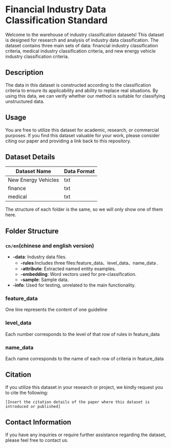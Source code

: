 # Financial Industry Data Classification Standard

Welcome to the warehouse of industry classification datasets! This dataset is designed for research and analysis of industry data classification. The dataset contains three main sets of data: financial industry classification criteria, medical industry classification criteria, and new energy vehicle industry classification criteria.

## Description

The data in this dataset is constructed according to the classification criteria to ensure its applicability and ability to replace real situations. By using this data, we can verify whether our method is suitable for classifying unstructured data.

## Usage

You are free to utilize this dataset for academic, research, or commercial purposes. If you find this dataset valuable for your work, please consider citing our paper and providing a link back to this repository.

## Dataset Details
| Dataset Name   | Data Format | 
|----------------|-------------|
| New Energy Vehicles   | txt         | 
| finance     | txt         | 
| medical      | txt         | 

The structure of each folder is the same, so we will only show one of them here.

## Folder Structure

### `cn/en`(chinese and english version)
- **-data**: Industry data files.
  - **-rules**:Includes three files:feature_data、level_data、name_data .
  - **-attribute**: Extracted named entity examples.
  - **-embedding**: Word vectors used for pre-classification.
  - **-sample**: Sample data.
- **-info**: Used for testing, unrelated to the main functionality.

### feature_data
One line represents the content of one guideline 

### level_data
Each number corresponds to the level of that row of rules in feature_data

### name_data
Each name corresponds to the name of each row of criteria in feature_data

## Citation

If you utilize this dataset in your research or project, we kindly request you to cite the following:
```
[Insert the citation details of the paper where this dataset is introduced or published]
```

## Contact Information

If you have any inquiries or require further assistance regarding the dataset, please feel free to contact us.
